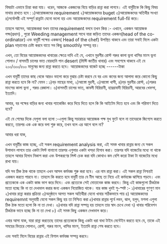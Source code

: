 বিষয়টা এভাবে চিন্তা করা যায়। ধরেন, আজকে একজনের বিয়ে বাড়ির রান্না করা লাগবে। 
 এই বার্বুচীকে কি কিছু বিষয় মাথায় রাখতে হবে :
১)আয়োজকদের requirement 
২)আয়োজকদের buget 
৩)আয়োজকদের অতিথীর সংখ্যা 
৪)সর্বোপরী এই সম্পূর্ণ রান্নাটা যেনো ভলো হয় এবং আয়োজকদের requirement full-fil করে। 

তাহলে আসেন, 
আয়োজকরা যখন তাদের requirement বলবে তখন কিন্ত :-
 এখানে,  একজন আয়োজক পক্ষ(প্রধান) , পুরো Weeding management সাথে  যারা জড়িত তাদের একজন(head of the co-ordinator) এবং বাবুর্চী পক্ষের একজন( Head of the chef) উপস্থিত থাকবে এবং তারা সবাই মিলে একটা plan দাড়ানোর চেষ্টা করবে যাতে সব কিছু smoothly সম্পন্ন হয়। 

এখন, 
 তো বিয়ের আয়োজকদের খাবারের ক্ষেত্রে দাবি এই যে, এখানে
 মুরগীর রোস্ট 
গরুর কালা ভুনা 
খাসির মাংস ভুনা 
পোলাও / বাসমতী চালের ভাত 
বোরহানি 
পান 
desert (মিস্টি জাতীয় খাবার) 
এবং সবশেষে থাকবে এই যে ২০০/৩০০/৫০০ মানুষের জন্য রান্না করতে হবে। 
আয়োজকদের বাজেট হচ্ছে ------টাকা 

এখন বাবুর্চী তাদের কাছ থেকে আরও ভালো করে বুঝার চেষ্টা করবে যে বর এবং কনের জন্য আলাদা করে কোনো কিছু রান্না করতে হবে কি না? 
যেমন : 
১)বড় মাছের মাথা, 
২)আস্তো মুরগী, 
৩)আস্তো খাসী, 
৪)বড় মুরগীর রোস্ট, 
৫)গরুর মাংসের কালা ভুনা 	, গরুর রেজালা। 
৬)বাসমতী চালের ভাত, কাবলী বিরিয়ানী, হায়দ্রাবাদী বিরিয়ানী, আরবের খেফসা, ইত্যাদি। 

আবার, বর পক্ষের বাড়ির জন্য খাবার প্যাকেজিং করে দিয়ে দিতে হলে কি কি আইটেম দিতে হবে এবং কি পরিমাণ দিতে হবে? 

এই যে শেষের দিকে যেগুলা বলা হলো :-এগুলা কিন্তু সচারাচর আয়োজক পক্ষ মুখ ফুটে বলে না তাদেরকে জিগ্যেস করতে করতে, তারপর এক এক করে বলা শুরু করে,  তখন বলে এর আগে বলে না? 

আবার ধরা যাক, 

এখন বাবুর্চীর কাজ হচ্ছে,  এই সকল requirement analysis করা,  এই সমস্ত খাবার রান্নার জন্য যে সকল উপাদান লাগবে তার একটা লিস্ট বানানো তারপর এগুলার একটা খসড়া হিসাব করা। তারপর যদি বাজেটের মধ্যে না থাকে তাহলে আবার হিসাব নিকাশ করা এবং উপকরণের লিস্ট চেক করা যদি কোথাও কম বেশি করো টাকা টা বাজেটের মধ্যে রাখা যায়। 

যদি সব ঠিক ঠাক থাকে তাহলে এখন আসল কর্মযজ্ঞ শুরু করা হবে। এর নাম রান্না করা। এই সকল রান্না নিশ্চয়ই একজন করতে পারবে না। তাহলে কি করতে হবে বাবুর্চী তার যে টীম আছে তা নিয়ে এই কর্মযজ্ঞে ঝাপিয়ে পড়বে। এবং প্রত্যেককে এক একটা কাজ ভাগ করে দিবে। এবং প্রত্যেকে সেই মোতাবেক কাজ করবে। কিন্তু এই কাজগুলো ঠিকঠাক মতো হচ্ছে কি না তা দেখভাল করার জন্য একজন নিয়োজিত থাকে। যার কাজ খুবই সু-স্পষ্ট :-
১)খাবারের গুণগুণ মান 
২)খাবার রান্না করার প্রক্রিয়া 
৩)অনুষ্ঠানে আগত সকল অতিথীরা যেনো খাবার সঠিকভাবে পায় 
৪) আয়োজকদের requiremnt অনুযায়ী যেনো সকল কিছু হয় তা নিশ্চিত করা 
৫)খাবার রান্নার পূর্বে লবন, ঝাল, হলুদ, মশলা এগুলা ঠিক ঠাক মতো হলো কি না তা দেখা। 
৬)খাবার যদি রান্না সম্পন্ন হয় তাহলে তার স্বাদ চেখে দেখা 
৭) খাবার পরিবেশন ঠিকঠাক ভাবে হচ্ছে কি না তা দেখা 
৮) এই সমস্ত কিছু একজন দেখভাল করে। 

এবার আসা যাক,
 যারা রান্না করতেছে তাদের প্রত্যেককে কিন্তু একটা ধরা বাধা টাইম মেন্টেইন করতে হবে যে, তাকে এই সময়ের ভিতরে পোলাও, রোস্ট, গরুর মাংস, খাসির মাংস, ইত্যাদি রান্না শেষ করতে হবে। 

এবং সবাই মিলে বিয়ের রান্নার এই বিশাল কর্মযজ্ঞ সম্পন্ন করবে।

 
